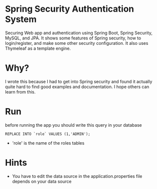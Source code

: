 # Spring Security Authentication System

Securing Web app and authentication using Spring Boot, Spring Security, MySQL, and JPA.
It shows some features of Spring security, how to login/register, and make some other security configuration.
It also uses Thymeleaf as a template engine.

# Why? 

I wrote this because I had to get into Spring security and found it actually quite hard to find good examples and documentation. I hope others can learn from this.

# Run
before running the app you should write this query in your database

    REPLACE INTO `role` VALUES (1,'ADMIN');

- 'role' is the name of the roles tables

# Hints
 - You have to edit the data source in the application.properties file depends on your data source
